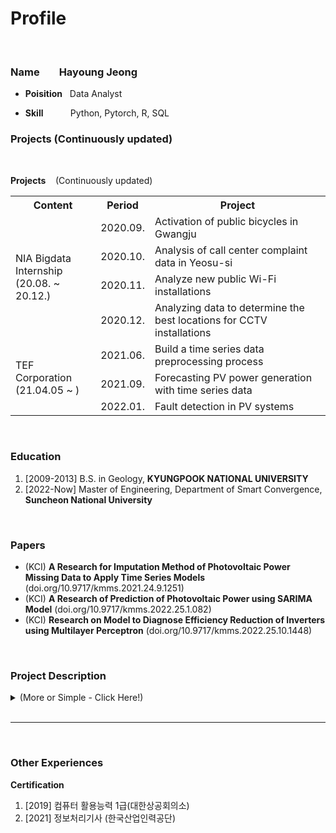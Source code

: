 

# **Profile**

<br>

### **Name** &nbsp;&nbsp;&nbsp;&nbsp;&nbsp;&nbsp; Hayoung Jeong

- **Poisition** &nbsp; Data Analyst

- **Skill**  &nbsp;&nbsp;&nbsp;&nbsp;&nbsp;&nbsp;&nbsp;&nbsp;&nbsp;  Python, Pytorch, R, SQL

### **Projects**    (Continuously updated)
<br>

**Projects** &nbsp;&nbsp; (Continuously updated)   

<table class="data-table">
  <tr class="table-header">
    <th>Content</th>
    <th>Period</th>
    <th>Project</th>
  </tr>
  <tr class="table-row">
    <td class="table-content table-content-rowspan" rowspan="4">NIA Bigdata Internship<br>(20.08. ~ 20.12.)</td>
    <td class="table-content">2020.09.</td>
    <td class="table-content">Activation of public bicycles in Gwangju</td>
  </tr>
  <tr class="table-row">
    <td class="table-content">2020.10.</td>
    <td class="table-content">Analysis of call center complaint data in Yeosu-si</td>
  </tr>
  <tr class="table-row">
    <td class="table-content">2020.11.</td>
    <td class="table-content">Analyze new public Wi-Fi installations</td>
  </tr>
  <tr class="table-row">
    <td class="table-content">2020.12.</td>
    <td class="table-content">Analyzing data to determine the best locations for CCTV installations</td>
  </tr>
  <tr class="table-row">
     <td class="table-content table-content-rowspan" rowspan="3">TEF Corporation <br>(21.04.05 ~ )</td>
     <td class="table-content">2021.06.</td>
    <td class="table-content">Build a time series data preprocessing process</td>
  </tr>
  <tr class="table-row">
    <td class="table-content">2021.09.</td>
    <td class="table-content">Forecasting PV power generation with time series data</td>
  </tr>
  <tr class="table-row">
    <td class="table-content">2022.01.</td>
    <td class="table-content">Fault detection in PV systems</td>
  </tr>
</table>
<br>

### **Education**
  1. [2009-2013] B.S. in Geology, **KYUNGPOOK NATIONAL UNIVERSITY**
  2. [2022-Now] Master of Engineering, Department of Smart Convergence, **Suncheon National University**

<br>

### **Papers**
  - (KCI) **A Research for Imputation Method of Photovoltaic Power Missing Data to Apply Time Series Models** (doi.org/10.9717/kmms.2021.24.9.1251)
  - (KCI) **A Research of Prediction of Photovoltaic Power using SARIMA Model** (doi.org/10.9717/kmms.2022.25.1.082)
  - (KCI) **Research on Model to Diagnose Efficiency Reduction of Inverters using Multilayer Perceptron** (doi.org/10.9717/kmms.2022.25.10.1448)

<br>

### **Project Description**

<details>
<summary>(More or Simple - Click Here!)</summary>

<h2 class="exp">NIA Bigdata Intern (2020.08.24. ~ 2020.12.31)</h2>

  <h6 class="projectName">1. Activation of public bicycles in Gwangju</h6>
  <table class="projectTbl">
    <tr class="projectHeader">
      <th>Title</th>
      <th>Content</th>
    </tr>
    <tr class="projectRow">
      <td class="subtitle">Duration</td>
      <td>20.09.05 ~ 20.09.24</td>
    </tr>
    <tr class="projectRow">
      <td class="subtitle">Role</td>
      <td>Aggregate analytics data and make a report</td>
    </tr>
    <tr class="projectRow">
      <td class="subtitle">Using Skills</td>
      <td>R, Python, Q-GIS</td>
    </tr>
    <tr class="projectRow">
      <td class="subtitle">Project Purpose</td>
      <td>Based on complaints about public transportation in Gwangju-si, we recommended additional public bicycle stops as a way to revitalize public bicycles to reduce inconvenience.</td>
    </tr>
    <tr class="projectRow">
      <td class="subtitle">Analysis methods</td>
      <td>Establish public bicycle priority areas based on a transportation disadvantage score derived from a correlation analysis of population, bus ridership, and stop count data. <br> Select the correct installation location by giving credit to facilities that exist in the selected priority installation area.</td>
    </tr>
  </table>

  <h6 class="projectName">2. Analysis of call center complaint data in Yeosu-si</h6>
  <table class="projectTbl">
    <tr class="projectHeader">
      <th>Title</th>
      <th>Content</th>
    </tr>
    <tr class="projectRow">
      <td class="subtitle">Duration</td>
      <td>20.10.05 ~ 20.10.30</td>
    </tr>
    <tr class="projectRow">
      <td class="subtitle">Role</td>
      <td>Analyze data and make a report</td>
    </tr>
    <tr class="projectRow">
      <td class="subtitle">Using Skills</td>
      <td>R, Python, Excel</td>
    </tr>
    <tr class="projectRow">
      <td class="subtitle">Project Purpose</td>
      <td>Analyze complaints to improve response and increase citizen satisfaction with city services</td>
    </tr>
    <tr class="projectRow">
      <td class="subtitle">Analysis methods</td>
      <td>Extract the main keywords in your complaint data to identify patterns of complaints over time. <br> Analyze whether there is a relationship between complaints by identifying correlations between complaint keywords. <br> I also analyzed how complaints are changing in response to COVID-19.</td>
    </tr>
  </table>

  <h6 class="projectName">3. Analyze new public Wi-Fi installations</h6>
  <table class="projectTbl">
    <tr class="projectHeader">
      <th>Title</th>
      <th>Content</th>
    </tr>
    <tr class="projectRow">
      <td class="subtitle">Duration</td>
      <td>20.11.02 ~ 20.11.30</td>
    </tr>
    <tr class="projectRow">
      <td class="subtitle">Role</td>
      <td>Analyze data and make a report</td>
    </tr>
    <tr class="projectRow">
      <td class="subtitle">Using Skills</td>
      <td>Q-GIS, PostgreSQL, Excel</td>
    </tr>
    <tr class="projectRow">
      <td class="subtitle">Project Purpose</td>
      <td>Select a location for a new public Wi-Fi installation.</td>
    </tr>
    <tr class="projectRow">
      <td class="subtitle">Analysis methods</td>
      <td>Points are awarded based on the population by age, vulnerable groups, presence of public facilities, urban centers, and the status of cultural assets to select priority areas for installation. <br> In the case of Yeosu City, the population by age and the status of cultural assets had a significant impact on the selection of the installation site. </td>
    </tr>
  </table>
  
  <h6 class="projectName">4. Analyzing data to determine the best locations for CCTV installations</h6>
  <table class="projectTbl">
    <tr class="projectHeader">
      <th>Title</th>
      <th>Content</th>
    </tr>
    <tr class="projectRow">
      <td class="subtitle">Duration</td>
      <td>20.12.01 ~ 20.12.31</td>
    </tr>
    <tr class="projectRow">
      <td class="subtitle">Role</td>
      <td>Analyze data and make a report</td>
    </tr>
    <tr class="projectRow">
      <td class="subtitle">Using Skills</td>
      <td>Q-GIS, PostgreSQL, Excel</td>
    </tr>
    <tr class="projectRow">
      <td class="subtitle">Project Purpose</td>
      <td>Select a location to install additional CCTV.</td>
    </tr>
    <tr class="projectRow">
      <td class="subtitle">Analysis methods</td>
      <td>Using data on the population of women, seniors, and children who are vulnerable to crime, as well as information on the proportion of single-family homes and sex establishments, I selected neighborhoods that are likely to be vulnerable to crime.</td>
    </tr>
  </table>
  
  <br>

  <h2 class="exp">TEF Corporation (2021.04.05. ~ )</h2>

  <h6 class="projectName">1. Build a time series data preprocessing process</h6>
  <table class="projectTbl">
    <tr class="projectHeader">
      <th>Title</th>
      <th>Content</th>
    </tr>
    <tr class="projectRow">
      <td class="subtitle">Duration</td>
      <td>2021.06 ~ 2021.09.</td>
    </tr>
    <tr class="projectRow">
      <td class="subtitle">Role</td>
      <td>Write code and write papers implementing data preprocessing algorithms</td>
    </tr>
    <tr class="projectRow">
      <td class="subtitle">Using Skills</td>
      <td>R, Python</td>
    </tr>
    <tr class="projectRow">
      <td class="subtitle">Project Purpose</td>
      <td>Handling missing values in irregular time series data</td>
    </tr>
    <tr class="projectRow">
      <td class="subtitle">Analysis methods</td>
      <td>Use a Kalman Filter to Estimate Missing Values in Time Series Data</td>
    </tr>
  </table>

  <h6 class="projectName">2. Forecasting PV power generation with time series data</h6>
  <table class="projectTbl">
    <tr class="projectHeader">
      <th>Title</th>
      <th>Content</th>
    </tr>
    <tr class="projectRow">
      <td class="subtitle">Duration</td>
      <td>2021.09. ~ 2022.01.</td>
    </tr>
    <tr class="projectRow">
      <td class="subtitle">Role</td>
      <td>Write code to implement a prediction algorithm and write a paper</td>
    </tr>
    <tr class="projectRow">
      <td class="subtitle">Using Skills</td>
      <td>R, Python</td>
    </tr>
    <tr class="projectRow">
      <td class="subtitle">Project Purpose</td>
      <td>Predicting PV generation using characteristics of time series data</td>
    </tr>
    <tr class="projectRow">
      <td class="subtitle">Analysis methods</td>
      <td>Forecast power generation using SARIMA, a leading time series analysis model.</td>
    </tr>
  </table>

  <h6 class="projectName">3. Fault detection in PV systems</h6>
  <table class="projectTbl">
    <tr class="projectHeader">
      <th>Title</th>
      <th>Content</th>
    </tr>
    <tr class="projectRow">
      <td class="subtitle">Duration</td>
      <td>2022.01. ~ 2022.04.</td>
    </tr>
    <tr class="projectRow">
      <td class="subtitle">Role</td>
      <td>Research and perform PV anomaly diagnosis methods, implement code, and write papers</td>
    </tr>
    <tr class="projectRow">
      <td class="subtitle">Using Skills</td>
      <td>Python, Pytorch</td>
    </tr>
    <tr class="projectRow">
      <td class="subtitle">Project Purpose</td>
      <td>Observing a decrease in efficiency of PV inverters</td>
    </tr>
    <tr class="projectRow">
      <td class="subtitle">Analysis methods</td>
      <td>Apply yearly data to a multi-layer perceptron to observe efficiency decline</td>
    </tr>
  </table>


</details>



<br>


---

<br>

### **Other Experiences** 

**Certification**
  1. [2019] 컴퓨터 활용능력 1급(대한상공회의소)
  2. [2021] 정보처리기사 (한국산업인력공단)